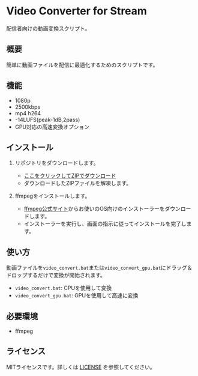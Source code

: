 # Video Converter for Stream

配信者向けの動画変換スクリプト。

## 概要
簡単に動画ファイルを配信に最適化するためのスクリプトです。


## 機能
- 1080p
- 2500kbps
- mp4 h264
- -14LUFS(peak-1dB,2pass)
- GPU対応の高速変換オプション

## インストール

1. リポジトリをダウンロードします。
   - [ここをクリックしてZIPでダウンロード](https://github.com/dododoshirouto/video_converter_for_stream/archive/refs/heads/main.zip)
   - ダウンロードしたZIPファイルを解凍します。

2. ffmpegをインストールします。
   - [ffmpeg公式サイト](https://ffmpeg.org/download.html)からお使いのOS向けのインストーラーをダウンロードします。
   - インストーラーを実行し、画面の指示に従ってインストールを完了します。

## 使い方

動画ファイルを`video_convert.bat`または`video_convert_gpu.bat`にドラッグ＆ドロップするだけで変換が開始されます。

- `video_convert.bat`: CPUを使用して変換
- `video_convert_gpu.bat`: GPUを使用して高速に変換

## 必要環境
- ffmpeg

## ライセンス
MITライセンスです。詳しくは [LICENSE](LICENSE) を参照してください。
